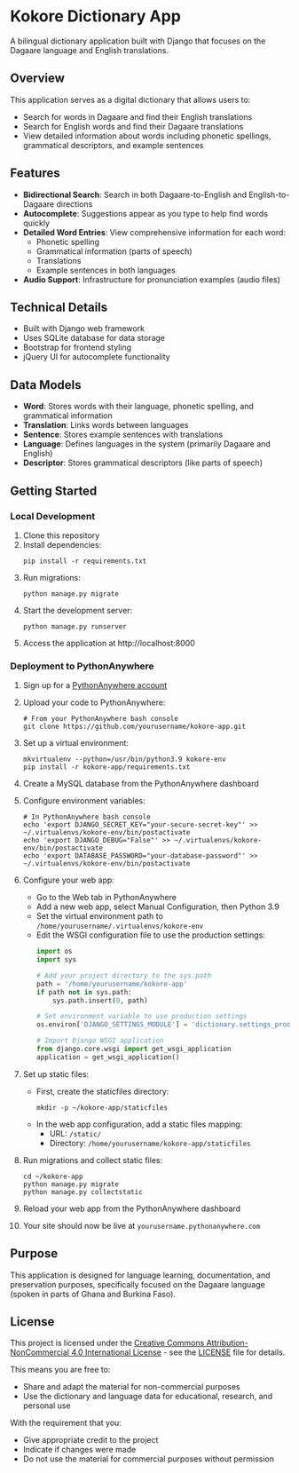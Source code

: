 # Kokore Dictionary App

A bilingual dictionary application built with Django that focuses on the Dagaare language and English translations.

## Overview

This application serves as a digital dictionary that allows users to:
- Search for words in Dagaare and find their English translations
- Search for English words and find their Dagaare translations
- View detailed information about words including phonetic spellings, grammatical descriptors, and example sentences

## Features

- **Bidirectional Search**: Search in both Dagaare-to-English and English-to-Dagaare directions
- **Autocomplete**: Suggestions appear as you type to help find words quickly
- **Detailed Word Entries**: View comprehensive information for each word:
  - Phonetic spelling
  - Grammatical information (parts of speech)
  - Translations
  - Example sentences in both languages
- **Audio Support**: Infrastructure for pronunciation examples (audio files)

## Technical Details

- Built with Django web framework
- Uses SQLite database for data storage
- Bootstrap for frontend styling
- jQuery UI for autocomplete functionality

## Data Models

- **Word**: Stores words with their language, phonetic spelling, and grammatical information
- **Translation**: Links words between languages
- **Sentence**: Stores example sentences with translations
- **Language**: Defines languages in the system (primarily Dagaare and English)
- **Descriptor**: Stores grammatical descriptors (like parts of speech)

## Getting Started

### Local Development

1. Clone this repository
2. Install dependencies:
   ```
   pip install -r requirements.txt
   ```
3. Run migrations:
   ```
   python manage.py migrate
   ```
4. Start the development server:
   ```
   python manage.py runserver
   ```
5. Access the application at http://localhost:8000

### Deployment to PythonAnywhere

1. Sign up for a [PythonAnywhere account](https://www.pythonanywhere.com/)

2. Upload your code to PythonAnywhere:
   ```
   # From your PythonAnywhere bash console
   git clone https://github.com/yourusername/kokore-app.git
   ```

3. Set up a virtual environment:
   ```
   mkvirtualenv --python=/usr/bin/python3.9 kokore-env
   pip install -r kokore-app/requirements.txt
   ```

4. Create a MySQL database from the PythonAnywhere dashboard

5. Configure environment variables:
   ```
   # In PythonAnywhere bash console
   echo 'export DJANGO_SECRET_KEY="your-secure-secret-key"' >> ~/.virtualenvs/kokore-env/bin/postactivate
   echo 'export DJANGO_DEBUG="False"' >> ~/.virtualenvs/kokore-env/bin/postactivate
   echo 'export DATABASE_PASSWORD="your-database-password"' >> ~/.virtualenvs/kokore-env/bin/postactivate
   ```

6. Configure your web app:
   - Go to the Web tab in PythonAnywhere
   - Add a new web app, select Manual Configuration, then Python 3.9
   - Set the virtual environment path to `/home/yourusername/.virtualenvs/kokore-env`
   - Edit the WSGI configuration file to use the production settings:
     ```python
     import os
     import sys
     
     # Add your project directory to the sys.path
     path = '/home/yourusername/kokore-app'
     if path not in sys.path:
         sys.path.insert(0, path)
     
     # Set environment variable to use production settings
     os.environ['DJANGO_SETTINGS_MODULE'] = 'dictionary.settings_production'
     
     # Import Django WSGI application
     from django.core.wsgi import get_wsgi_application
     application = get_wsgi_application()
     ```

7. Set up static files:
   - First, create the staticfiles directory:
     ```
     mkdir -p ~/kokore-app/staticfiles
     ```
   - In the web app configuration, add a static files mapping:
     - URL: `/static/`
     - Directory: `/home/yourusername/kokore-app/staticfiles`

8. Run migrations and collect static files:
   ```
   cd ~/kokore-app
   python manage.py migrate
   python manage.py collectstatic
   ```

9. Reload your web app from the PythonAnywhere dashboard

10. Your site should now be live at `yourusername.pythonanywhere.com`

## Purpose

This application is designed for language learning, documentation, and preservation purposes, specifically focused on the Dagaare language (spoken in parts of Ghana and Burkina Faso).

## License

This project is licensed under the [Creative Commons Attribution-NonCommercial 4.0 International License](http://creativecommons.org/licenses/by-nc/4.0/) - see the [LICENSE](LICENSE) file for details.

This means you are free to:
- Share and adapt the material for non-commercial purposes
- Use the dictionary and language data for educational, research, and personal use

With the requirement that you:
- Give appropriate credit to the project
- Indicate if changes were made
- Do not use the material for commercial purposes without permission
